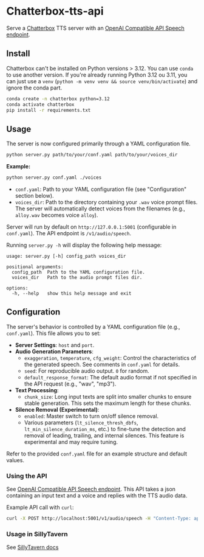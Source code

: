 # Chatterbox-tts-api

Serve a [Chatterbox](https://huggingface.co/ResembleAI/chatterbox) TTS server with an [OpenAI Compatible API Speech endpoint](https://platform.openai.com/docs/api-reference/audio/createSpeech).

## Install

Chatterbox can't be installed on Python versions > 3.12. You can use `conda` to use another version. If you're already running Python 3.12 ou 3.11, you can just use a `venv` (`python -m venv venv && source venv/bin/activate`) and ignore the conda part.

```sh
conda create -n chatterbox python=3.12
conda activate chatterbox
pip install -r requirements.txt
```

## Usage

The server is now configured primarily through a YAML configuration file.

```sh
python server.py path/to/your/conf.yaml path/to/your/voices_dir
```

**Example:**
```sh
python server.py conf.yaml ./voices
```

*   `conf.yaml`: Path to your YAML configuration file (see "Configuration" section below).
*   `voices_dir`: Path to the directory containing your `.wav` voice prompt files. The server will automatically detect voices from the filenames (e.g., `alloy.wav` becomes voice `alloy`).

Server will run by default on `http://127.0.0.1:5001` (configurable in `conf.yaml`). The API endpoint is `/v1/audio/speech`.

Running `server.py -h` will display the following help message:
```
usage: server.py [-h] config_path voices_dir

positional arguments:
  config_path  Path to the YAML configuration file.
  voices_dir   Path to the audio prompt files dir.

options:
  -h, --help   show this help message and exit
```

## Configuration

The server's behavior is controlled by a YAML configuration file (e.g., `conf.yaml`). This file allows you to set:

*   **Server Settings**: `host` and `port`.
*   **Audio Generation Parameters**:
    *   `exaggeration`, `temperature`, `cfg_weight`: Control the characteristics of the generated speech. See comments in `conf.yaml` for details.
    *   `seed`: For reproducible audio output. `0` for random.
    *   `default_response_format`: The default audio format if not specified in the API request (e.g., "wav", "mp3").
*   **Text Processing**:
    *   `chunk_size`: Long input texts are split into smaller chunks to ensure stable generation. This sets the maximum length for these chunks.
*   **Silence Removal (Experimental)**:
    *   `enabled`: Master switch to turn on/off silence removal.
    *   Various parameters (`lt_silence_thresh_dbfs`, `lt_min_silence_duration_ms`, etc.) to fine-tune the detection and removal of leading, trailing, and internal silences. This feature is experimental and may require tuning.

Refer to the provided `conf.yaml` file for an example structure and default values.

### Using the API

See [OpenAI Compatible API Speech endpoint](https://platform.openai.com/docs/api-reference/audio/createSpeech). This API takes a json containing an input text and a voice and replies with the TTS audio data. 

Example API call with `curl`:

```sh
curl -X POST http://localhost:5001/v1/audio/speech -H "Content-Type: application/json" -d '{"input": "Hello, this is a test.", "voice": "alloy"}' --output speech.wav
```

### Usage in SillyTavern

See [SillyTavern docs](docs/usage-sillytavern.md)
